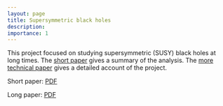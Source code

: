 ```yaml
---
layout: page
title: Supersymmetric black holes
description:
importance: 1
---
```


This project focused on studying supersymmetric (SUSY) black holes at long times. The [short paper](https://arxiv.org/abs/2207.00407) gives a summary of the analysis. The [more technical paper](https://arxiv.org/abs/2207.00407) gives a detailed account of the project.

Short paper: [PDF](/assets/pdf/short_paper.pdf) 

Long paper: [PDF](/assets/pdf/long_paper.pdf)
    



